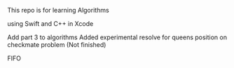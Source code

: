 This repo is for learning Algorithms 

using Swift and C++ in Xcode

Add part 3 to algorithms
Added experimental resolve for queens position on checkmate problem
(Not finished)

FIFO
